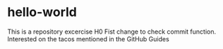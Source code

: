 # hello-world
This is a repository excercise H0
Fist change to check commit function.
Interested on the tacos mentioned in the GitHub Guides
